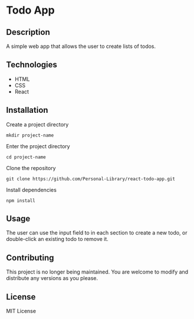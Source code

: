 # Todo App

## Description
A simple web app that allows the user to create lists of todos.

## Technologies 
- HTML
- CSS
- React

## Installation
Create a project directory

`mkdir project-name`

Enter the project directory

`cd project-name`

Clone the repository

`git clone https://github.com/Personal-Library/react-todo-app.git`

Install dependencies

`npm install`

## Usage
The user can use the input field to in each section to create a new todo, or double-click an existing todo to remove it.

## Contributing
This project is no longer being maintained. You are welcome to modify and distribute any versions as you please.

## License
MIT License
